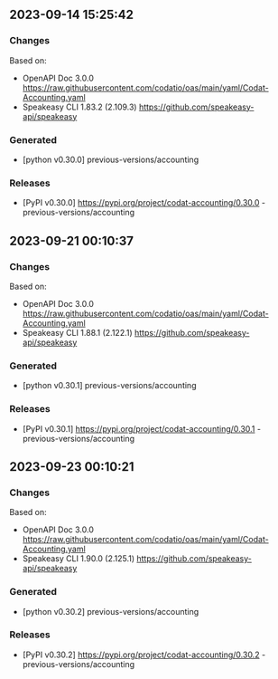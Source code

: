 

## 2023-09-14 15:25:42
### Changes
Based on:
- OpenAPI Doc 3.0.0 https://raw.githubusercontent.com/codatio/oas/main/yaml/Codat-Accounting.yaml
- Speakeasy CLI 1.83.2 (2.109.3) https://github.com/speakeasy-api/speakeasy
### Generated
- [python v0.30.0] previous-versions/accounting
### Releases
- [PyPI v0.30.0] https://pypi.org/project/codat-accounting/0.30.0 - previous-versions/accounting

## 2023-09-21 00:10:37
### Changes
Based on:
- OpenAPI Doc 3.0.0 https://raw.githubusercontent.com/codatio/oas/main/yaml/Codat-Accounting.yaml
- Speakeasy CLI 1.88.1 (2.122.1) https://github.com/speakeasy-api/speakeasy
### Generated
- [python v0.30.1] previous-versions/accounting
### Releases
- [PyPI v0.30.1] https://pypi.org/project/codat-accounting/0.30.1 - previous-versions/accounting

## 2023-09-23 00:10:21
### Changes
Based on:
- OpenAPI Doc 3.0.0 https://raw.githubusercontent.com/codatio/oas/main/yaml/Codat-Accounting.yaml
- Speakeasy CLI 1.90.0 (2.125.1) https://github.com/speakeasy-api/speakeasy
### Generated
- [python v0.30.2] previous-versions/accounting
### Releases
- [PyPI v0.30.2] https://pypi.org/project/codat-accounting/0.30.2 - previous-versions/accounting